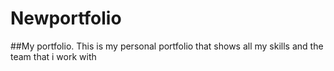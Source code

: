 # Newportfolio
##My portfolio.
This is my personal portfolio that shows all my skills and the team that i work with

